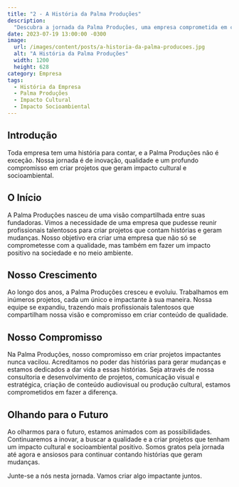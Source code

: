 ```yaml
---
title: "2 - A História da Palma Produções"
description:
  "Descubra a jornada da Palma Produções, uma empresa comprometida em criar projetos culturais e socioambientais impactantes."
date: 2023-07-19 13:00:00 -0300
image:
  url: /images/content/posts/a-historia-da-palma-producoes.jpg
  alt: "A História da Palma Produções"
  width: 1200
  height: 628
category: Empresa
tags:
  - História da Empresa
  - Palma Produções
  - Impacto Cultural
  - Impacto Socioambiental
---
```


## Introdução

Toda empresa tem uma história para contar, e a Palma Produções não é exceção. Nossa jornada é de inovação, qualidade e um profundo compromisso em criar projetos que geram impacto cultural e socioambiental.

## O Início

A Palma Produções nasceu de uma visão compartilhada entre suas fundadoras. Vimos a necessidade de uma empresa que pudesse reunir profissionais talentosos para criar projetos que contam histórias e geram mudanças. Nosso objetivo era criar uma empresa que não só se comprometesse com a qualidade, mas também em fazer um impacto positivo na sociedade e no meio ambiente.

## Nosso Crescimento

Ao longo dos anos, a Palma Produções cresceu e evoluiu. Trabalhamos em inúmeros projetos, cada um único e impactante à sua maneira. Nossa equipe se expandiu, trazendo mais profissionais talentosos que compartilham nossa visão e compromisso em criar conteúdo de qualidade.

## Nosso Compromisso

Na Palma Produções, nosso compromisso em criar projetos impactantes nunca vacilou. Acreditamos no poder das histórias para gerar mudanças e estamos dedicados a dar vida a essas histórias. Seja através de nossa consultoria e desenvolvimento de projetos, comunicação visual e estratégica, criação de conteúdo audiovisual ou produção cultural, estamos comprometidos em fazer a diferença.

## Olhando para o Futuro

Ao olharmos para o futuro, estamos animados com as possibilidades. Continuaremos a inovar, a buscar a qualidade e a criar projetos que tenham um impacto cultural e socioambiental positivo. Somos gratos pela jornada até agora e ansiosos para continuar contando histórias que geram mudanças.

Junte-se a nós nesta jornada. Vamos criar algo impactante juntos.
